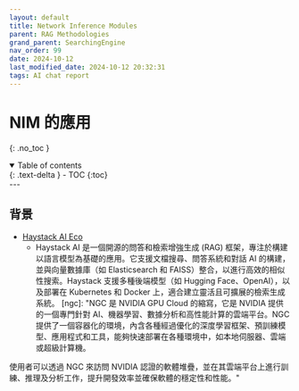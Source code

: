 ```yaml
---
layout: default
title: Network Inference Modules
parent: RAG Methodologies
grand_parent: SearchingEngine
nav_order: 99
date: 2024-10-12 
last_modified_date: 2024-10-12 20:32:31
tags: AI chat report
---
```


# NIM 的應用
{: .no_toc }

<details open markdown="block">
  <summary>
    Table of contents
  </summary>
  {: .text-delta }
- TOC
{:toc}
</details>
---

## 背景

- [Haystack  AI Eco](https://haystack.deepset.ai/blog/haystack-nvidia-nim-rag-guide)
  - Haystack AI 是一個開源的問答和檢索增強生成 (RAG) 框架，專注於構建以語言模型為基礎的應用。它支援文檔搜尋、問答系統和對話 AI 的構建，並與向量數據庫（如 Elasticsearch 和 FAISS）整合，以進行高效的相似性搜索。Haystack 支援多種後端模型（如 Hugging Face、OpenAI），以及部署在 Kubernetes 和 Docker 上，適合建立靈活且可擴展的檢索生成系統。
[ngc]: "NGC 是 NVIDIA GPU Cloud 的縮寫，它是 NVIDIA 提供的一個專門針對 AI、機器學習、數據分析和高性能計算的雲端平台。NGC 提供了一個容器化的環境，內含各種經過優化的深度學習框架、預訓練模型、應用程式和工具，能夠快速部署在各種環境中，如本地伺服器、雲端或超級計算機。

使用者可以透過 NGC 來訪問 NVIDIA 認證的軟體堆疊，並在其雲端平台上進行訓練、推理及分析工作，提升開發效率並確保軟體的穩定性和性能。"